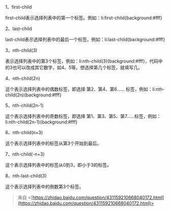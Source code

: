 1、first-child

first-child表示选择列表中的第一个标签。例如：li:first-child{background:#fff}

2、last-child

last-child表示选择列表中的最后一个标签，例如：li:last-child{background:#fff}

3、nth-child(3)

表示选择列表中的第3个标签，例如：li:nth-child(3){background:#fff}，代码中的3也可以改成其它数字，如4、5等。想选择第几个标签，就填写几。

4、nth-child(2n)

这个表示选择列表中的偶数标签，即选择 第2、第4、第6…… 标签，例如：li:nth-child(2n){background:#fff}

5、nth-child(2n-1)

这个表示选择列表中的奇数标签，即选择 第1、第3、第5、第7……标签，例如：li:nth-child(2n-1){background:#fff}

6、nth-child(n+3)

这个表示选择列表中的标签从第3个开始到最后。

7、nth-child(-n+3)

这个表示选择列表中的标签从0到3，即小于3的标签。

8、nth-last-child(3)

这个表示选择列表中的倒数第3个标签。

  
> 来自 <[https://zhidao.baidu.com/question/431159210668040172.html](https://zhidao.baidu.com/question/431159210668040172.html)>